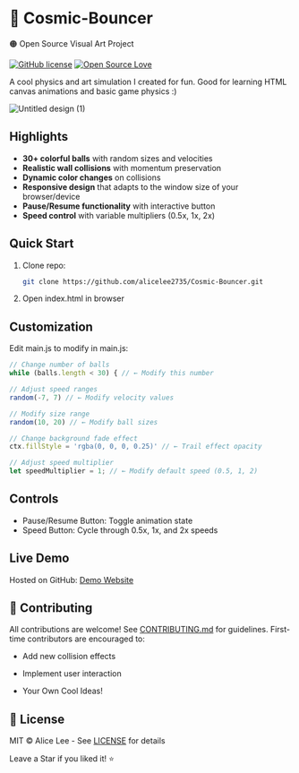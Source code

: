 # 🌌 Cosmic-Bouncer
🟠 Open Source Visual Art Project

[![GitHub license](https://img.shields.io/badge/license-MIT-blue.svg)](LICENSE)
[![Open Source Love](https://badges.frapsoft.com/os/v1/open-source.svg?v=103)](https://github.com/alicelee2735/cosmic-bouncer/)

A cool physics and art simulation I created for fun. Good for learning HTML canvas animations and basic game physics :)

![Untitled design (1)](https://github.com/user-attachments/assets/6db7a1b4-dde5-4653-96ba-d0dadb7481b8)


## Highlights
- **30+ colorful balls** with random sizes and velocities
- **Realistic wall collisions** with momentum preservation
- **Dynamic color changes** on collisions
- **Responsive design** that adapts to the window size of your browser/device
- **Pause/Resume functionality** with interactive button
- **Speed control** with variable multipliers (0.5x, 1x, 2x)

## Quick Start
1. Clone repo:
   ```bash
   git clone https://github.com/alicelee2735/Cosmic-Bouncer.git
2. Open index.html in browser

## Customization
Edit main.js to modify in main.js:
```js
// Change number of balls
while (balls.length < 30) { // ← Modify this number

// Adjust speed ranges
random(-7, 7) // ← Modify velocity values

// Modify size range
random(10, 20) // ← Modify ball sizes

// Change background fade effect
ctx.fillStyle = 'rgba(0, 0, 0, 0.25)' // ← Trail effect opacity

// Adjust speed multiplier
let speedMultiplier = 1; // ← Modify default speed (0.5, 1, 2)
```

## Controls
- Pause/Resume Button: Toggle animation state
- Speed Button: Cycle through 0.5x, 1x, and 2x speeds

## Live Demo
Hosted on GitHub: [Demo Website](https://alicelee2735.github.io/Cosmic-Bouncer/)

## 🤝 Contributing
All contributions are welcome! See [CONTRIBUTING.md](https://github.com/alicelee2735/Cosmic-Bouncer/blob/main/CONTRIBUTING.md) for guidelines.
First-time contributors are encouraged to:

- Add new collision effects

- Implement user interaction

- Your Own Cool Ideas!

## 📜 License
MIT © Alice Lee - See [LICENSE](https://github.com/alicelee2735/Cosmic-Bouncer/blob/main/LICENSE) for details

Leave a Star if you liked it! ⭐
